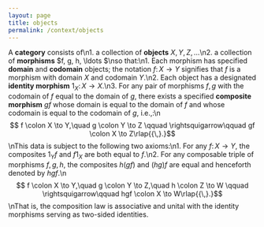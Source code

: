 ```yaml
---
layout: page
title: objects
permalink: /context/objects
---
```

A **category** consists of\n1. a collection of **objects** $X, Y, Z, \ldots$\n2. a collection of **morphisms** $f, g, h, \ldots $\nso that:\n1. Each morphism has specified **domain** and **codomain**  objects; the notation $f \colon X \to Y$ signifies that $f$ is a morphism with domain $X$ and codomain $Y$.\n2. Each object has a designated **identity morphism** $1_X \colon X \to X$.\n3. For any pair of morphisms $f,g$ with the codomain of $f$ equal to the domain of $g$, there exists a specified **composite morphism** $gf$ whose domain is equal to the domain of $f$ and whose codomain is equal to the codomain of $g$, i.e.,:\n$$ f \colon X \to Y,\quad g \colon Y \to Z \qquad \rightsquigarrow\qquad gf \colon X \to Z\rlap{{\,}.}$$\nThis data is subject to the following two axioms:\n1. For any $f \colon X \to Y$, the composites $1_Y f$ and $f 1_X$ are both equal to $f$.\n2. For any composable triple of morphisms $f,g,h$, the composites $h(gf)$ and $(hg)f$ are equal and henceforth denoted by $hgf$.\n$$ f \colon X \to Y,\quad g \colon Y \to Z,\quad h \colon Z \to W \qquad \rightsquigarrow\qquad hgf \colon X \to W\rlap{{\,}.}$$\nThat is,  the composition law is associative and unital with the identity morphisms serving as two-sided identities.
